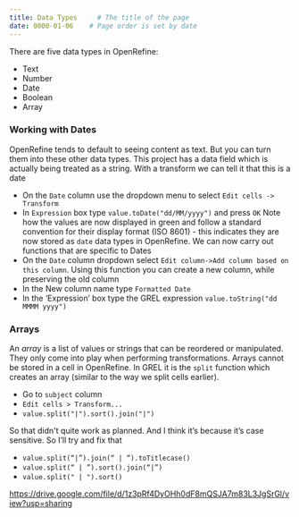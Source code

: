 ```yaml
---
title: Data Types     # The title of the page
date: 0000-01-06    # Page order is set by date
---
```


There are five data types in OpenRefine:
* Text
* Number
* Date
* Boolean
* Array

### Working with Dates
OpenRefine tends to default to seeing content as text. But you can turn them into these other data types. This project has a data field which is actually being treated as a string. With a transform we can tell it that this is a date
* On the `Date` column use the dropdown menu to select `Edit cells -> Transform`
* In `Expression` box type `value.toDate("dd/MM/yyyy")` and press `OK`
Note how the values are now displayed in green and follow a standard convention for their display format (ISO 8601) - this indicates they are now stored as `date` data types in OpenRefine. We can now carry out functions that are specific to Dates
* On the `Date` column dropdown select `Edit column->Add column based on this column`. Using this function you can create a new column, while preserving the old column
* In the New column name type `Formatted Date`
* In the ‘Expression’ box type the GREL expression `value.toString("dd MMMM yyyy")`

### Arrays
An _array_ is a list of values or strings that can be reordered or manipulated. They only come into play when performing transformations. Arrays cannot be stored in a cell in OpenRefine. In GREL it is the `split` function which creates an array (similar to the way we split cells earlier).
* Go to `subject` column
* `Edit cells > Transform...`
* `value.split("|").sort().join("|")`

So that didn't quite work as planned. And I think it’s because it’s case sensitive.
So I’ll try and fix that
* `value.split(“|”).join(“ | “).toTitlecase()`
* `value.split(“ | ”).sort().join(“|”)`
* `value.split(" | ").sort()`

https://drive.google.com/file/d/1z3pRf4DyOHh0dF8mQSJA7m83L3JgSrGl/view?usp=sharing
